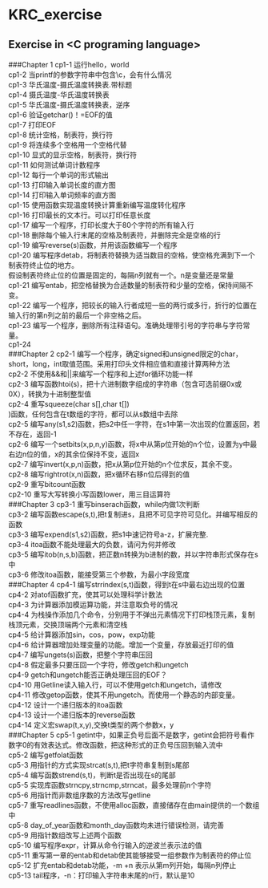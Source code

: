 KRC_exercise
============

Exercise in &lt;C programing language>
--------------------------------------
###Chapter 1
cp1-1  运行hello，world<br />
cp1-2  当printf的参数字符串中包含\c，会有什么情况<br />
cp1-3  华氏温度-摄氏温度转换表.带标题<br />
cp1-4  摄氏温度-华氏温度转换表	<br />
cp1-5  华氏温度-摄氏温度转换表，逆序<br />
cp1-6  验证getchar()！=EOF的值<br />
cp1-7  打印EOF<br />
cp1-8  统计空格，制表符，换行符<br />
cp1-9  将连续多个空格用一个空格代替<br />
cp1-10 显式的显示空格，制表符，换行符<br />
cp1-11 如何测试单词计数程序<br />
cp1-12 每行一个单词的形式输出<br />
cp1-13 打印输入单词长度的直方图<br />
cp1-14 打印输入单词频率的直方图<br />
cp1-15 使用函数实现温度转换计算重新编写温度转化程序<br />
cp1-16 打印最长的文本行。可以打印任意长度<br />
cp1-17 编写一个程序，打印长度大于80个字符的所有输入行<br />
cp1-18 删除每个输入行末尾的空格及制表符，并删除完全是空格的行<br />
cp1-19 编写reverse(s)函数，并用该函数编写一个程序<br />
cp1-20 编写程序detab，将制表符替换为适当数目的空格，使空格充满到下一个制表符终止位的地方。<br />假设制表符终止位的位置是固定的，每隔n列就有一个。n是变量还是常量<br />
cp1-21 编写entab，把空格替换为合适数量的制表符和少量的空格，保持间隔不变。<br />
cp1-22 编写一个程序，把较长的输入行者成短一些的两行或多行，折行的位置在输入行的第n列之前的最后一个非空格之后。<br />
cp1-23 编写一个程序，删除所有注释语句。准确处理带引号的字符串与字符常量。<br />
cp1-24<br />
###Chapter 2
cp2-1 编写一个程序，确定signed和unsigned限定的char，short，long，int取值范围。采用打印头文件相应值和直接计算两种方法<br />
cp2-2 不使用&&和||来编写一个程序和上述for循环功能一样<br />
cp2-3 编写函数htoi(s)，把十六进制数字组成的字符串（包含可选前缀0x或0X），转换为十进制整型值<br />
cp2-4 重写squeeze(char s[],char t[])<br />
)函数，任何包含在t数组的字符，都可以从s数组中去除<br />
cp2-5 编写any(s1,s2)函数，把s2中任一字符，在s1中第一次出现的位置返回，若不存在，返回-1<br />
cp2-6 编写一个setbits(x,p,n,y)函数，将x中从第p位开始的n个位，设置为y中最右边n位的值，x的其余位保持不变，返回x<br />
cp2-7 编写invert(x,p,n)函数，把x从第p位开始的n个位求反，其余不变。<br />
cp2-8 编写rightrot(x,n)函数，把x循环右移n位后得到的值<br />
cp2-9 重写bitcount函数<br />
cp2-10 重写大写转换小写函数lower，用三目运算符<br />
###Chapter 3
cp3-1 重写binserach函数，while内做1次判断<br />
cp3-2 编写函数escape(s,t),把t复制进s，且把不可见字符可见化。并编写相反的函数<br />
cp3-3 编写expend(s1,s2)函数，把s1中速记符号a-z，扩展完整.<br />
cp3-4 itoa函数不能处理最大的负数，请问为何并修改<br />
cp3-5 编写itob(n,s,b)函数，把正数n转换为b进制的数，并以字符串形式保存在s中<br />
cp3-6 修改itoa函数，能接受第三个参数，为最小字段宽度<br />
###Chapter 4
cp4-1 编写strrindex(s,t)函数，得到t在s中最右边出现的位置<br />
cp4-2 对atof函数扩充，使其可以处理科学计数法<br />
cp4-3 为计算器添加模运算功能，并注意取负号的情况<br />
cp4-4 为栈操作添加几个命令，分别用于不弹出元素情况下打印栈顶元素，复制栈顶元素，交换顶端两个元素和清空栈<br />
cp4-5 给计算器添加sin，cos，pow，exp功能<br />
cp4-6 给计算器增加处理变量的功能。增加一个变量，存放最近打印的值<br />
cp4-7 编写ungets(s)函数，把整个字符串压回<br />
cp4-8 假定最多只要压回一个字符，修改getch和ungetch<br />
cp4-9 getch和ungetch能否正确处理压回的EOF？<br />
cp4-10 用Getline读入输入行，可以不使用getch和ungetch，请修改<br />
cp4-11 修改getop函数，使其不用ungetch。而使用一个静态的内部变量。<br />
cp4-12 设计一个递归版本的itoa函数<br />
cp4-13 设计一个递归版本的reverse函数<br />
cp4-14 定义宏swap(t,x,y),交换t类型的两个参数x，y<br />
###Chapter 5
cp5-1 getint中，如果正负号后面不是数字，getint会把符号看作数字0的有效表达式。修改函数，把这种形式的正负号压回到输入流中<br />
cp5-2 编写getfolat函数<br />
cp5-3 用指针的方式实现strcat(s,t),把t字符串复制到s尾部<br />
cp5-4 编写函数strend(s,t)，判断t是否出现在s的尾部<br />
cp5-5 实现库函数strncpy,strncmp,strncat，最多处理前n个字符<br />
cp5-6 用指针而非数组序数的方法改写getline<br />
cp5-7 重写readlines函数，不使用alloc函数，直接储存在由main提供的一个数组中<br />
cp5-8 day_of_year函数和month_day函数均未进行错误检测，请完善<br />
cp5-9 用指针数组改写上述两个函数<br />
cp5-10 编写程序expr，计算从命令行输入的逆波兰表示法的值<br />
cp5-11 重写第一章的entab和detab使其能够接受一组参数作为制表符的停止位<br />
cp5-12 扩充entab和detab功能，-m +n 表示从第m列开始，每隔n列停止<br />
cp5-13 tail程序，-n：打印输入字符串末尾的n行，默认是10<br />